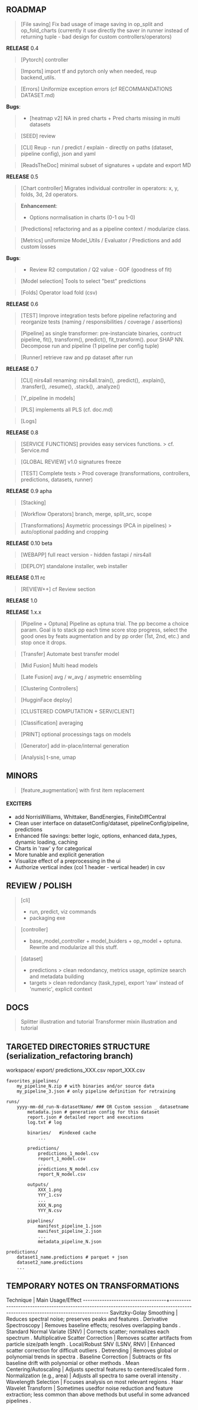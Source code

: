 ## ROADMAP ##

> [File saving] Fix bad usage of image saving in op_split and op_fold_charts (currently it use directly the saver in runner instead of returning tuple - bad design for custom controllers/operators)

**RELEASE** 0.4

> [Pytorch] controller

> [Imports] import tf and pytorch only when needed, reup backend_utils.

> [Errors] Uniformize exception errors (cf RECOMMANDATIONS DATASET.md)

**Bugs**:
>   - [heatmap v2] NA in pred charts + Pred charts missing in multi datasets

> [SEED] review

> [CLI]  Reup - run / predict / explain - directly on paths (dataset, pipeline config), json and yaml

> [ReadsTheDoc] minimal subset of signatures + update and export MD


**RELEASE** 0.5

> [Chart controller] Migrates individual controller in operators: x, y, folds, 3d, 2d operators.

> **Enhancement**:
> - Options normalisation in charts (0-1 ou 1-0)

> [Predictions] refactoring and as a pipeline context / modularize class.

> [Metrics] uniformize Model_Utils / Evaluator / Predictions and add custom losses

**Bugs**:
>   - Review R2 computation / Q2 value - GOF (goodness of fit)

> [Model selection] Tools to select "best" predictions

> [Folds] Operator load fold (csv)

**RELEASE** 0.6

> [TEST] Improve integration tests before pipeline refactoring and reorganize tests (naming / responsibilities / coverage / assertions)

> [Pipeline] as single transformer: pre-instanciate binaries, contruct pipeline, fit(), transform(), predict(), fit_transform(). pour SHAP NN. Decompose run and pipeline (1 pipeline per config tuple)

> [Runner] retrieve raw and pp dataset after run

**RELEASE** 0.7

> [CLI] nirs4all renaming: nirs4all.train(), .predict(), .explain(), .transfer(), .resume(), .stack(), .analyze()

> [Y_pipeline in models]

> [PLS] implements all PLS (cf. doc.md)

> [Logs]

**RELEASE** 0.8

> [SERVICE FUNCTIONS] provides easy services functions. > cf. Service.md

> [GLOBAL REVIEW] v1.0 signatures freeze

> [TEST] Complete tests > Prod coverage (transformations, controllers, predictions, datasets, runner)

**RELEASE**  0.9 apha

> [Stacking]

> [Workflow Operators] branch, merge, split_src, scope

> [Transformations] Asymetric processings (PCA in pipelines) > auto/optional padding and cropping

**RELEASE** 0.10 beta

> [WEBAPP] full react version - hidden fastapi / nirs4all

> [DEPLOY] standalone installer, web installer

**RELEASE** 0.11 rc

> [REVIEW++] cf Review section

**RELEASE** 1.0

**RELEASE** 1.x.x

> [Pipeline + Optuna] Pipeline as optuna trial. The pp become a choice param. Goal is to stack pp each time score stop progress, select the good ones by feats augmentation and by pp order (1st, 2nd, etc.) and stop once it drops.

> [Transfer] Automate best transfer model

> [Mid Fusion] Multi head models

> [Late Fusion] avg / w_avg / asymetric ensembling

> [Clustering Controllers]

> [HugginFace deploy]

> [CLUSTERED COMPUTATION + SERV/CLIENT]

> [Classification] averaging

> [PRINT] optional processings tags on models

> [Generator] add in-place/internal generation

> [Analysis] t-sne, umap


## MINORS ##

> [feature_augmentation] with first item replacement

#### EXCITERS ####
- add NorrisWilliams, Whittaker, BandEnergies, FiniteDiffCentral
- Clean user interface on datasetConfig/dataset, pipelineConfig/pipeline, predictions
- Enhanced file savings: better logic, options, enhanced data_types, dynamic loading, caching
- Charts in 'raw' y for categorical
- More tunable and explicit generation
- Visualize effect of a preprocessing in the ui
- Authorize vertical index (col 1 header - vertical header) in csv

## REVIEW / POLISH ##
> [cli]
> - run, predict, viz commands
> - packaging exe

> [controller]
> - base_model_controller + model_buiders + op_model + optuna. Rewrite and modularize all this stuff.

> [dataset]
> - predictions > clean redondancy, metrics usage, optimize search and metadata building
> - targets > clean redondancy (task_type), export 'raw' instead of 'numeric', explicit context

## DOCS ##
> Splitter illustration and tutorial
> Transformer mixin illustration and tutorial

## TARGETED DIRECTORIES STRUCTURE (serialization_refactoring branch) ##

workspace/
	export/
		predictions_XXX.csv
		report_XXX.csv

	favorites_pipelines/
		my_pipeline_N.zip # with binaries and/or source data
		my_pipeline_3.json # only pipeline definition for retraining

	runs/
		yyyy-mm-dd_run-N-datasetName/ ### OR Custom session _ datasetname
			metadata.json # generation config for this dataset
			report.json # detailed report and executions
			log.txt # log

			binaries/   #indexed cache
				...

			predictions/
				predictions_1_model.csv
				report_1_model.csv
				...
				predictions_N_model.csv
				report_N_model.csv

			outputs/
				XXX_1.png
				YYY_1.csv
				...
				XXX_N.png
				YYY_N.csv

			pipelines/
				manifest_pipeline_1.json
				manifest_pipeline_2.json
				...
				metadata_pipeline_N.json

	predictions/
		dataset1_name.predictions # parquet + json
		dataset2_name.predictions
		...

## TEMPORARY NOTES ON TRANSFORMATIONS ##

Technique                          |  Main Usage/Effect
-----------------------------------+----------------------------------------------------------------------------------------------------------------------------------
Savitzky-Golay Smoothing           |  Reduces spectral noise; preserves peaks and features .
Derivative Spectroscopy            |  Removes baseline effects; resolves overlapping bands .
Standard Normal Variate (SNV)      |  Corrects scatter; normalizes each spectrum .
Multiplicative Scatter Correction  |  Removes scatter artifacts from particle size/path length .
Local/Robust SNV (LSNV, RNV)       |  Enhanced scatter correction for difficult outliers .
Detrending                         |  Removes global or polynomial trends in spectra .
Baseline Correction                |  Subtracts or fits baseline drift with polynomial or other methods .
Mean Centering/Autoscaling         |  Adjusts spectral features to centered/scaled form .
Normalization (e.g., area)         |  Adjusts all spectra to same overall intensity .
Wavelength Selection               |  Focuses analysis on most relevant regions .
Haar Wavelet Transform             |  Sometimes usedfor noise reduction and feature extraction; less common than above methods but useful in some advanced pipelines .



